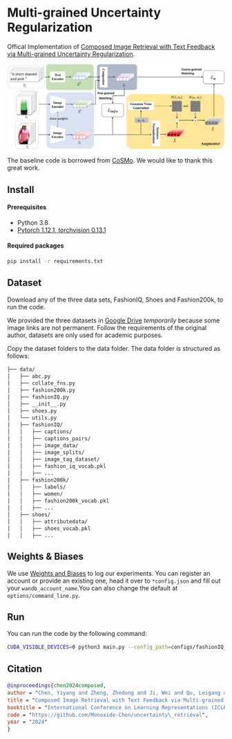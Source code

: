 # Multi-grained Uncertainty Regularization

Offical Implementation of [Composed Image Retrieval with Text Feedback via Multi-grained Uncertainty Regularization](https://arxiv.org/abs/2211.07394). 

![pipeline](docs/pipeline.png)

The baseline code is borrowed from [CoSMo](https://github.com/postBG/CosMo.pytorch). We would like to thank this great work. 

## Install

#### Prerequisites

- Python 3.8
- [Pytorch 1.12.1, torchvision 0.13.1](https://pytorch.org/get-started/previous-versions/#v1121)

#### Required packages

```bash
pip install -r requirements.txt
```

## Dataset

Download any of the three data sets, FashionIQ, Shoes and Fashion200k, to run the code.

We provided the three datasets in [Google Drive](https://drive.google.com/drive/folders/1eLVRNAaZulfrTp1zACxP4wyN3zEpWmbc?usp=share_link) *temporarily* because some image links are not permanent. Follow the requirements of the original author, datasets are only used for academic purposes. 

Copy the dataset folders to the data folder. The data folder is structured as follows:

```
├── data/
│   ├── abc.py
│   ├── collate_fns.py
│   ├── fashion200k.py
│   ├── fashionIQ.py
│   ├── __init__.py
│   ├── shoes.py
│   └── utils.py
│   ├── fashionIQ/
│   │   ├── captions/
│   │   ├── captions_pairs/
│   │   ├── image_data/
│   │   ├── image_splits/
│   │   ├── image_tag_dataset/
│   │   ├── fashion_iq_vocab.pkl
│   │   ├── ...
│   ├── fashion200k/
│   │   ├── labels/
│   │   ├── women/
│   │   ├── fashion200k_vocab.pkl
│   │   ├── ...
│   ├── shoes/
│   │   ├── attributedata/
│   │   ├── shoes_vocab.pkl
│   │   ├── ...
```

## Weights & Biases

We use [Weights and Biases](https://wandb.ai/) to log our experiments. You can register an account or provide an existing one, head it over to `*config.json` and fill out your `wandb_account_name`.You can also change the default at `options/command_line.py`.

## Run

You can run the code by the following command:

```bash
CUDA_VISIBLE_DEVICES=0 python3 main.py --config_path=configs/fashionIQ_config.json --experiment_description=test_fashionIQ --device_idx=$CUDA_VISIBLE_DEVICES
```

## Citation

```bibtex
@inproceedings{chen2024composed,
author = "Chen, Yiyang and Zheng, Zhedong and Ji, Wei and Qu, Leigang and Chua, Tat-Seng",
title = "Composed Image Retrieval with Text Feedback via Multi-grained Uncertainty Regularization",
booktitle = "International Conference on Learning Representations (ICLR)",
code = "https://github.com/Monoxide-Chen/uncertainty\_retrieval",
year = "2024"
}
```

